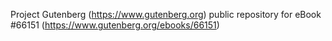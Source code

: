 Project Gutenberg (https://www.gutenberg.org) public repository for
eBook #66151 (https://www.gutenberg.org/ebooks/66151)
